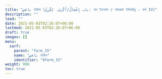 ```yaml
---
title: "ناقص নাকিস [باب إِفْعالٌ/أَكْرَمَ، يُكْرِمُ। বাব ইফআল / আকরমা ইউকরিমু । ফর্ম IV]"
description: ""
lead: ""
date: 2021-05-03T02:26:07+06:00
lastmod: 2021-05-03T02:26:07+06:00
draft: true
images: []
menu: 
  sarf:
    parent: "form_IV"
    name: "ناقص নাকিস"
    identifier: "9form_IV"
weight: 999
toc: true
---
```



